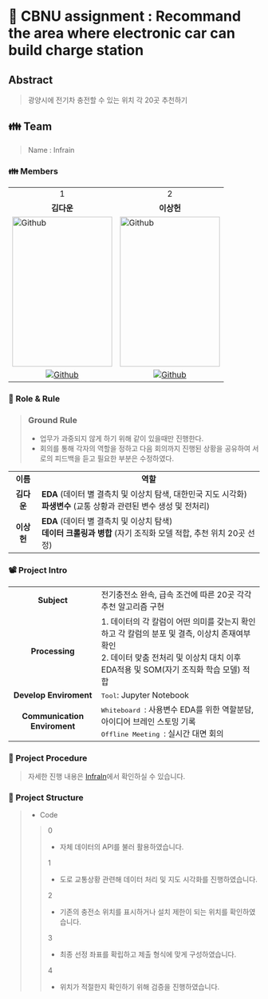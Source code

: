# 🚉 CBNU assignment : Recommand the area where electronic car can build charge station


## Abstract
> 광양시에 전기차 충전할 수 있는 위치 각 20곳 추천하기

<h2> 👪 Team </h2>

> Name : Infrain

<h3> 👪 Members </h3>
<table>
  <tr>
    <td> <div align=center>  1 </div> </td>
    <td> <div align=center>  2 </div> </td>
  </tr>
  <tr>
    <td> <div align=center> <b>김다운</b> </div> </td>
    <td> <div align=center> <b>이상헌</b> </div> </td>
  </tr>
  <tr>
    <td> <img alt="Github" src ="https://github.com/kingwangzzang1234/conventional-repo/assets/76687996/35d08f55-b916-4e57-a60f-8f0d869ca640" width="200" height="300"/> </td>
    <td> <img alt="Github" src ="https://github.com/kingwangzzang1234/conventional-repo/assets/76687996/a7ad8130-03ed-4ee1-b886-51fc0cf15ac1" width="200" height="300"/> </td>
  </tr>
  <tr>
    <td> <div align=center> <a href="https://github.com/Daw-ny"> <img alt="Github" src ="https://img.shields.io/badge/Github-181717.svg?&style=plastic&logo=Github&logoColor=white"/> </div> </td>
    <td> <div align=center> <a href="https://github.com/dlt3"> <img alt="Github" src ="https://img.shields.io/badge/Github-181717.svg?&style=plastic&logo=Github&logoColor=white"/> </div> </td>
  </tr>
</table>

<h3> 🛑 Role & Rule </h3>

> ### Ground Rule
> - 업무가 과중되지 않게 하기 위해 같이 있을때만 진행한다.
> - 회의를 통해 각자의 역할을 정하고 다음 회의까지 진행된 상황을 공유하여 서로의 피드백을 듣고 필요한 부분은 수정하였다.


<table>
  <tr>
    <td> <div align=center> <b> 이름 </b> </div> </td>
    <td> <div align=center> <b> 역할 </b> </div> </td>
  </tr>
  <tr>
    <td> <div align=center> <b> 김다운 </b> </div> </td>
    <td> <b>EDA </b>(데이터 별 결측치 및 이상치 탐색, 대한민국 지도 시각화)</br>
         <b>파생변수 </b>(교통 상황과 관련된 변수 생성 및 전처리)</td>
  </tr>
  <tr>
    <td> <div align=center> <b> 이상헌 </b> </div> </td>
    <td> <b>EDA </b>(데이터 별 결측치 및 이상치 탐색)</br>
	       <b>데이터 크롤링과 병합 </b>(자기 조직화 모델 적합, 추천 위치 20곳 선정)</td>
  </tr>
</table>

<h3> 📽️ Project Intro </h3>

<table>
  <tr>
    <td> <div align=center> <b> Subject </b> </div> </td>
    <td> 전기충전소 완속, 급속 조건에 따른 20곳 각각 추천 알고리즘 구현 </td>
  </tr>
  <tr>
    <td> <div align=center> <b> Processing </b> </div> </td>
    <td> 1. 데이터의 각 칼럼이 어떤 의미를 갖는지 확인하고 각 칼럼의 분포 및 결측, 이상치 존재여부 확인 </br>
  2. 데이터 맞춤 전처리 및 이상치 대치 이후 EDA적용 및 SOM(자기 조직화 학습 모델) 적합
  </td>
  </tr>
  <tr>
    <td> <div align=center> <b> Develop Enviroment </b> </div> </td>
    <td> <tt>Tool</tt>: Jupyter Notebook </td>
  </tr>
  <tr>
    <td> <div align=center> <b> Communication Enviroment </b> </div> </td>
    <td> <tt> Whiteboard </tt>: 사용변수 EDA를 위한 역할분담, 아이디어 브레인 스토밍 기록 </br>
         <tt> Offline Meeting </tt>: 실시간 대면 회의 </td>
  </tr>
</table>

<h3> 📆 Project Procedure </h3>

>  자세한 진행 내용은 [InfraIn](https://www.notion.so/Team-Project-2-10907b994ad248e58b9265bfdb57532e?pvs=4)에서 확인하실 수 있습니다.

<h3> 📂 Project Structure </h3>

> - Code
>> 0
>> - 자체 데이터의 API를 불러 활용하였습니다.
>> 
>> 1
>> - 도로 교통상황 관련해 데이터 처리 및 지도 시각화를 진행하였습니다.
>>
>> 2
>> - 기존의 충전소 위치를 표시하거나 설치 제한이 되는 위치를 확인하였습니다.
>>
>> 3
>> - 최종 선정 좌표를 확립하고 제출 형식에 맞게 구성하였습니다.
>>
>> 4
>> - 위치가 적절한지 확인하기 위해 검증을 진행하였습니다.
>>
